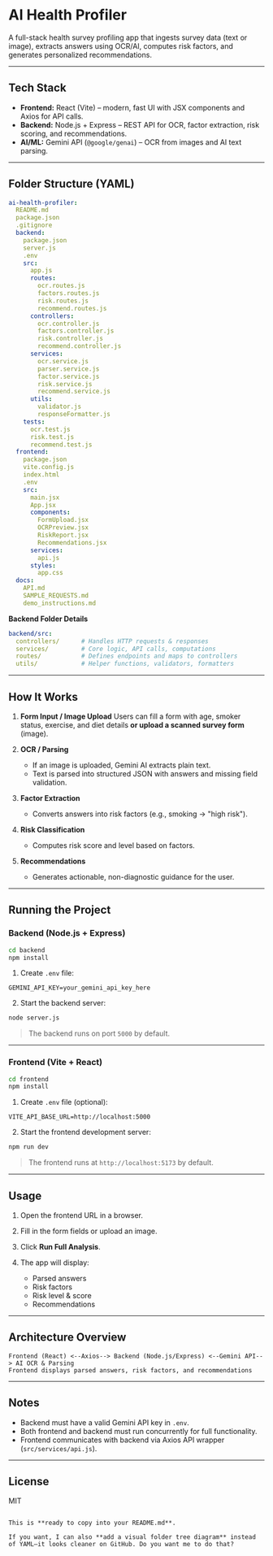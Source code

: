 


# AI Health Profiler

A full-stack health survey profiling app that ingests survey data (text or image), extracts answers using OCR/AI, computes risk factors, and generates personalized recommendations.

---

## Tech Stack

- **Frontend:** React (Vite) – modern, fast UI with JSX components and Axios for API calls.  
- **Backend:** Node.js + Express – REST API for OCR, factor extraction, risk scoring, and recommendations.  
- **AI/ML:** Gemini API (`@google/genai`) – OCR from images and AI text parsing.

---

## Folder Structure (YAML)

```yaml
ai-health-profiler:
  README.md
  package.json
  .gitignore
  backend:
    package.json
    server.js
    .env
    src:
      app.js
      routes:
        ocr.routes.js
        factors.routes.js
        risk.routes.js
        recommend.routes.js
      controllers:
        ocr.controller.js
        factors.controller.js
        risk.controller.js
        recommend.controller.js
      services:
        ocr.service.js
        parser.service.js
        factor.service.js
        risk.service.js
        recommend.service.js
      utils:
        validator.js
        responseFormatter.js
    tests:
      ocr.test.js
      risk.test.js
      recommend.test.js
  frontend:
    package.json
    vite.config.js
    index.html
    .env
    src:
      main.jsx
      App.jsx
      components:
        FormUpload.jsx
        OCRPreview.jsx
        RiskReport.jsx
        Recommendations.jsx
      services:
        api.js
      styles:
        app.css
  docs:
    API.md
    SAMPLE_REQUESTS.md
    demo_instructions.md
````

**Backend Folder Details**

```yaml
backend/src:
  controllers/      # Handles HTTP requests & responses
  services/         # Core logic, API calls, computations
  routes/           # Defines endpoints and maps to controllers
  utils/            # Helper functions, validators, formatters
```

---

## How It Works

1. **Form Input / Image Upload**
   Users can fill a form with age, smoker status, exercise, and diet details **or upload a scanned survey form** (image).

2. **OCR / Parsing**

   * If an image is uploaded, Gemini AI extracts plain text.
   * Text is parsed into structured JSON with answers and missing field validation.

3. **Factor Extraction**

   * Converts answers into risk factors (e.g., smoking → "high risk").

4. **Risk Classification**

   * Computes risk score and level based on factors.

5. **Recommendations**

   * Generates actionable, non-diagnostic guidance for the user.

---

## Running the Project

### Backend (Node.js + Express)

```bash
cd backend
npm install
```

1. Create `.env` file:

```env
GEMINI_API_KEY=your_gemini_api_key_here
```

2. Start the backend server:

```bash
node server.js
```

> The backend runs on port `5000` by default.

---

### Frontend (Vite + React)

```bash
cd frontend
npm install
```

1. Create `.env` file (optional):

```env
VITE_API_BASE_URL=http://localhost:5000
```

2. Start the frontend development server:

```bash
npm run dev
```

> The frontend runs at `http://localhost:5173` by default.

---

## Usage

1. Open the frontend URL in a browser.
2. Fill in the form fields or upload an image.
3. Click **Run Full Analysis**.
4. The app will display:

   * Parsed answers
   * Risk factors
   * Risk level & score
   * Recommendations

---

## Architecture Overview

```text
Frontend (React) <--Axios--> Backend (Node.js/Express) <--Gemini API--> AI OCR & Parsing
Frontend displays parsed answers, risk factors, and recommendations
```

---

## Notes

* Backend must have a valid Gemini API key in `.env`.
* Both frontend and backend must run concurrently for full functionality.
* Frontend communicates with backend via Axios API wrapper (`src/services/api.js`).

---

## License

MIT

```

This is **ready to copy into your README.md**.  

If you want, I can also **add a visual folder tree diagram** instead of YAML—it looks cleaner on GitHub. Do you want me to do that?
```

